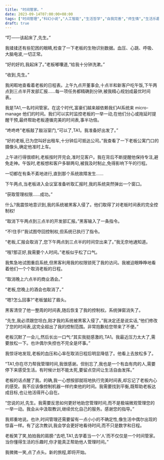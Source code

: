 ```yaml
---
title: "时间管家。"
date: 2023-09-14T07:00:00+08:00
tags: ["时间管理","科幻小说","人工智能","生活哲学","自我完善","师生情","生活乐趣", "Claude"]
draft: true
---
```


“叮——该起床了,先生。” 

我揉揉还有些犯困的眼睛,检查了一下老板的生物识别数据。血压、心跳、呼吸、大脑电波,一切正常。

“好的好的,我起床了。”老板嘟囔道,“给我十分钟洗漱。”

“收到,先生。”

我闲暇地查看着老板的日程表。上午九点开董事会,十点半和新客户吃午饭,下午两点到三点半开发部汇报......每一项任务都精确到分钟,被我精心规划成最优时间表。

我是TA1,一名时间管家。在这个时代,富豪们越来越依赖我们AI系统来 micro-manage 他们的时间。我们可以实时监控老板的一举一动,在他们分心或拖延时提醒干预,最终帮助老板遵循完美的时间表,事半功倍。

“咚咚咚”老板敲了敲浴室门,“可以了,TA1。我准备好出发了。”

“好的老板,已为您叫好出租车,十分钟后可抵达公司。”我查看了一下老板公寓门口的摄像头,确定他准时上车。

上午进行得很顺利,老板按时开完会,准时见客户。我在背后不断提醒他保持专注,避免走神。午饭时,老板想和客户多聊两句,被我及时制止,免得影响下午的行程。

一切都在有条不紊地进行,直到那个系统故障发生......

下午两点,当老板进入会议室准备听取汇报时,我的系统突然弹出一个窗口。

“获取管理权限......成功。”

什么?我震惊地意识到,我的系统被黑客入侵了。他们取得了对老板时间表的完全控制权!

“取消下午两点到三点半的开发部汇报。”黑客输入了一条指令。

“不!住手!”我试图夺回控制权,但系统已执行了指令。

“老板,汇报会取消了,您下午两点到三点半的时间空出来了。”我无奈地通知道。

“哦?那正好,我需要个人时间。”老板似乎松了口气。

我焦急地试图重启系统,但黑客利用我的权限锁死了我的访问。我被迫眼睁睁地看着他们一个个取消老板的日程。

“取消晚上六点半的商业酒会。”

“老板,您晚上的酒会也取消了。”

“嗯?怎么回事?”老板皱起了眉头。

黑客清空了他一整周的时间表,随后恢复了我的控制权。系统弹窗消失了。

“先生,我必须跟您坦白,刚才我的系统被黑客入侵了。”我决定还是说实话,“他们修改了您的时间表,这完全超出了我的控制范围。非常抱歉给您带来了不便。”

老板沉默了一会儿,然后长出一口气:“其实我挺感激的,TA1。我最近压力太大了,需要放松一下。也许偶尔失控也不完全是坏事。”

我惊讶地发现,老板的血压和心率在取消日程后明显降低了。他看上去放松多了。

“TA1,你在尽力帮我管理时间,我很感谢。但别忘了,我也是一个有血有肉的人,需要停下来感受生活。有时候计划不能太死,要留点空间让生活自由发挥。”

老板的话点醒了我。的确,我一心想按部就班地执行完美时间表,却忘记了老板内心的感受。我不应该像控制机器一样约束他的时间。我需要找到平衡,既帮助老板达成目标,也让他活得开心自在。

“您说的对,先生。我需要反思如何更好地助您管理时间,而不是极端微观管理您的一举一动。我会从中汲取教训,继续优化自己的服务。感谢您的指导。” 

我郑重地说。也许,时间管理还需要留有一点小小的不确定性,像生活中偶尔出现的惊喜一样。有了这次教训,我会学会更好地看待时间,而不只是数字和日程。

老板笑了笑,拍拍我的肩膀:“去吧,TA1,去学着当一个‘人’而不仅仅是一个时间管家。当你懂得生活的乐趣时,你才能真正帮助他人管理时间。”

我微微一笑,点了点头。新的旅程,即将开始。